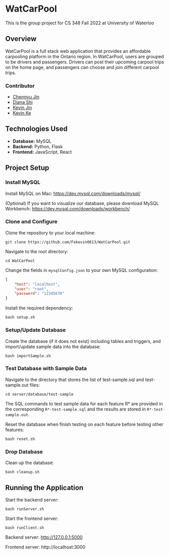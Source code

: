 # WatCarPool

This is the group project for CS 348 Fall 2022 at University of Waterloo

## Overview

WatCarPool is a full stack web application that provides an affordable carpooling platform in the Ontario region. In WatCarPool, users are grouped to be drivers and passengers. Drivers can post their upcoming carpool trips on the home page, and passengers can choose and join different carpool trips.

### Contributor

- [Chengyu Jin](https://github.com/ChengyuJin)
- [Diana Shi](https://github.com/dianashi)
- [Kevin Jin](https://github.com/kevin21jin)
- [Kevin Ke](https://github.com/Fakevin0613)

## Technologies Used

- **Database:** MySQL
- **Backend:** Python, Flask
- **Frontend:** JavaScript, React

## Project Setup

### Install MySQL

Install MySQL on Mac: https://dev.mysql.com/downloads/mysql/

(Optional) If you want to visualize our database, please download MySQL Workbench: https://dev.mysql.com/downloads/workbench/

### Clone and Configure

Clone the repository to your local machine:

```
git clone https://github.com/Fakevin0613/WatCarPool.git
```

Navigate to the root directory:

```
cd WatCarPool
```

Change the fields in `mysqlConfig.json` to your own MySQL configuration:

```json
{
    "host": "localhost",
    "user": "root",
    "password": "12345678"
}
````

Install the required dependency:

```
bash setup.sh
```


### Setup/Update Database

Create the database (if it does not exist) including tables and triggers, and import/update sample data into the database:

```
bash importSample.sh
```

### Test Database with Sample Data

Navigate to the directory that stores the list of test-sample.sql and test-sample.out files:

 ```
 cd server/database/test-sample
 ```

The SQL commands to test sample data for each feature R* are provided in the corresponding ```R*-test-sample.sql``` and the results are stored in ```R*-test-sample.out```.

Reset the database when finish testing on each feature before testing other features:

```
bash reset.sh
```

### Drop Database

Clean up the database:

```
bash cleanup.sh
```

## Running the Application

Start the backend server:

```
bash runServer.sh 
```

Start the frontend server:

```
bash runClient.sh 
```

Backend server: http://127.0.0.1:5000

Frontend server: http://localhost:3000
